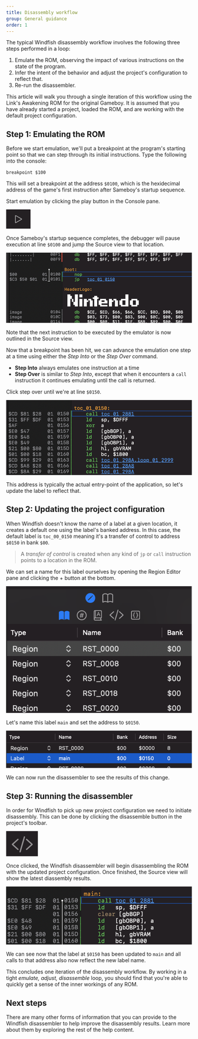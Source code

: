 ```yaml
---
title: Disassembly workflow
group: General guidance
order: 1
---
```


The typical Windfish disassembly workflow involves the following three steps performed in a loop:

1. Emulate the ROM, observing the impact of various instructions on the state of the program.
2. Infer the intent of the behavior and adjust the project's configuration to reflect that.
3. Re-run the disassembler.

This article will walk you through a single iteration of this workflow using the Link's Awakening ROM for the original Gameboy.
It is assumed that you have already started a project, loaded the ROM, and are working with the default project configuration.

## Step 1: Emulating the ROM

Before we start emulation, we'll put a breakpoint at the program's starting point so that we can step through its initial instructions.
Type the following into the console:

```
breakpoint $100
```

This will set a breakpoint at the address `$0100`, which is the hexidecimal address of the game's first instruction after Sameboy's startup sequence.

Start emulation by clicking the play button in the Console pane.

![Breakpoint at $0100](play-button.png)

Once Sameboy's startup sequence completes, the debugger will pause execution at line `$0100` and jump the Source view to that location.

![Breakpoint at $0100](disassembly-workflow-1.png)

Note that the next instruction to be executed by the emulator is now outlined in the Source view.

Now that a breakpoint has been hit, we can advance the emulation one step at a time using either the *Step Into* or the *Step Over* command.

- **Step Into** always emulates one instruction at a time
- **Step Over** is similar to *Step Into*, except that when it encounters a `call` instruction it continues emulating until the call is returned.

Click step over until we're at line `$0150`.

![Breakpoint at $0150](disassembly-workflow-2.png)

This address is typically the actual entry-point of the application, so let's update the label to reflect that.

## Step 2: Updating the project configuration

When Windfish doesn't know the name of a label at a given location, it creates a default one using the label's banked address.
In this case, the default label is `toc_00_0150` meaning it's a transfer of control to address `$0150` in bank `$00`.

> A *transfer of control* is created when any kind of `jp` or `call` instruction points to a location in the ROM.

We can set a name for this label ourselves by opening the Region Editor pane and clicking the + button at the bottom.

![Region editor](disassembly-workflow-3.png)

Let's name this label `main` and set the address to `$0150`.

![Setting a new label](disassembly-workflow-4.png)

We can now run the disassembler to see the results of this change.

## Step 3: Running the disassembler

In order for Windfish to pick up new project configuration we need to initiate disassembly.
This can be done by clicking the disassemble button in the project's toolbar.

![Disassemble button](disassemble-button.png)

Once clicked, the Windfish disassembler will begin disassembling the ROM with the updated project configuration.
Once finished, the Source view will show the latest diassembly results.

![Updated disassembly results](disassembly-workflow-5.png)

We can see now that the label at `$0150` has been updated to `main` and all calls to that address also now reflect the new label name.

This concludes one iteration of the disassembly workflow.
By working in a tight *emulate, adjust, disassemble* loop, you should find that you're able to quickly get a sense of the inner workings of any ROM.

## Next steps

There are many other forms of information that you can provide to the Windfish disassembler to help improve the disassembly results.
Learn more about them by exploring the rest of the help content.
